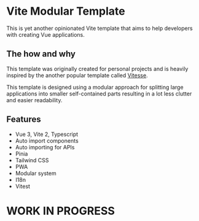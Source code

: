 # Vite Modular Template

This is yet another opinionated Vite template that aims to help developers with creating Vue applications.

## The how and why

This template was originally created for personal projects and is heavily inspired by the another popular template called [Vitesse](https://github.com/antfu/vitesse).

This template is designed using a modular approach for splitting large applications into smaller self-contained parts resulting in a lot less clutter and easier readability.

## Features

- Vue 3, Vite 2, Typescript
- Auto import components
- Auto importing for APIs
- Pinia
- Tailwind CSS
- PWA
- Modular system
- I18n
- Vitest

# WORK IN PROGRESS
